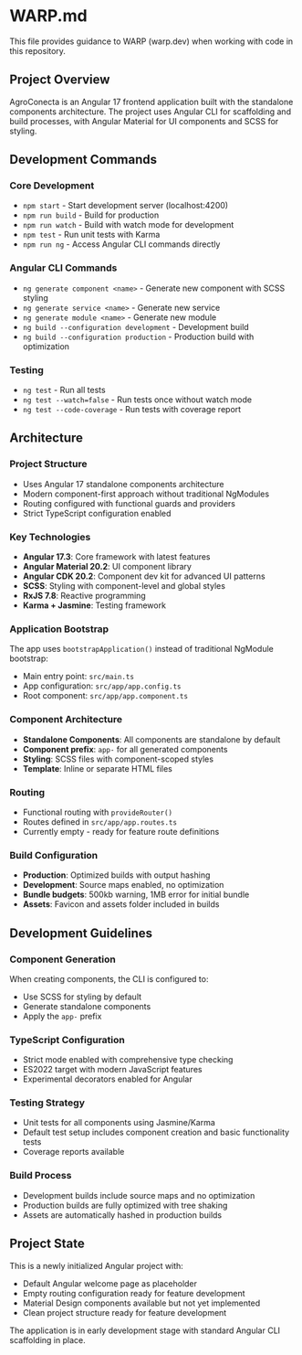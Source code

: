 # WARP.md

This file provides guidance to WARP (warp.dev) when working with code in this repository.

## Project Overview

AgroConecta is an Angular 17 frontend application built with the standalone components architecture. The project uses Angular CLI for scaffolding and build processes, with Angular Material for UI components and SCSS for styling.

## Development Commands

### Core Development
- `npm start` - Start development server (localhost:4200)
- `npm run build` - Build for production
- `npm run watch` - Build with watch mode for development
- `npm test` - Run unit tests with Karma
- `npm run ng` - Access Angular CLI commands directly

### Angular CLI Commands
- `ng generate component <name>` - Generate new component with SCSS styling
- `ng generate service <name>` - Generate new service
- `ng generate module <name>` - Generate new module
- `ng build --configuration development` - Development build
- `ng build --configuration production` - Production build with optimization

### Testing
- `ng test` - Run all tests
- `ng test --watch=false` - Run tests once without watch mode
- `ng test --code-coverage` - Run tests with coverage report

## Architecture

### Project Structure
- Uses Angular 17 standalone components architecture
- Modern component-first approach without traditional NgModules
- Routing configured with functional guards and providers
- Strict TypeScript configuration enabled

### Key Technologies
- **Angular 17.3**: Core framework with latest features
- **Angular Material 20.2**: UI component library
- **Angular CDK 20.2**: Component dev kit for advanced UI patterns
- **SCSS**: Styling with component-level and global styles
- **RxJS 7.8**: Reactive programming
- **Karma + Jasmine**: Testing framework

### Application Bootstrap
The app uses `bootstrapApplication()` instead of traditional NgModule bootstrap:
- Main entry point: `src/main.ts`
- App configuration: `src/app/app.config.ts`
- Root component: `src/app/app.component.ts`

### Component Architecture
- **Standalone Components**: All components are standalone by default
- **Component prefix**: `app-` for all generated components
- **Styling**: SCSS files with component-scoped styles
- **Template**: Inline or separate HTML files

### Routing
- Functional routing with `provideRouter()`
- Routes defined in `src/app/app.routes.ts`
- Currently empty - ready for feature route definitions

### Build Configuration
- **Production**: Optimized builds with output hashing
- **Development**: Source maps enabled, no optimization
- **Bundle budgets**: 500kb warning, 1MB error for initial bundle
- **Assets**: Favicon and assets folder included in builds

## Development Guidelines

### Component Generation
When creating components, the CLI is configured to:
- Use SCSS for styling by default
- Generate standalone components
- Apply the `app-` prefix

### TypeScript Configuration
- Strict mode enabled with comprehensive type checking
- ES2022 target with modern JavaScript features
- Experimental decorators enabled for Angular

### Testing Strategy
- Unit tests for all components using Jasmine/Karma
- Default test setup includes component creation and basic functionality tests
- Coverage reports available

### Build Process
- Development builds include source maps and no optimization
- Production builds are fully optimized with tree shaking
- Assets are automatically hashed in production builds

## Project State

This is a newly initialized Angular project with:
- Default Angular welcome page as placeholder
- Empty routing configuration ready for feature development
- Material Design components available but not yet implemented
- Clean project structure ready for feature development

The application is in early development stage with standard Angular CLI scaffolding in place.
